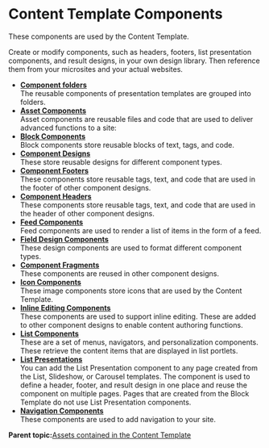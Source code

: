 # Content Template Components 

These components are used by the Content Template.

Create or modify components, such as headers, footers, list presentation components, and result designs, in your own design library. Then reference them from your microsites and your actual websites.

-   **[Component folders ](../ctc/ctc_arch_prestemp_folders.md)**  
The reusable components of presentation templates are grouped into folders.
-   **[Asset Components ](../ctc/ctc-components-assets.md)**  
Asset components are reusable files and code that are used to deliver advanced functions to a site:
-   **[Block Components ](../ctc/ctc-components-block.md)**  
Block components store reusable blocks of text, tags, and code.
-   **[Component Designs ](../ctc/ctc-components-designs.md)**  
These store reusable designs for different component types.
-   **[Component Footers ](../ctc/ctc-components-footers.md)**  
These components store reusable tags, text, and code that are used in the footer of other component designs.
-   **[Component Headers ](../ctc/ctc-components-headers.md)**  
These components store reusable tags, text, and code that are used in the header of other component designs.
-   **[Feed Components ](../ctc/ctc-components-feed.md)**  
Feed components are used to render a list of items in the form of a feed.
-   **[Field Design Components ](../ctc/ctc-components-field-designs.md)**  
These design components are used to format different component types.
-   **[Component Fragments ](../ctc/ctc-components-fragments.md)**  
These components are reused in other component designs.
-   **[Icon Components ](../ctc/ctc-components-icons.md)**  
These image components store icons that are used by the Content Template.
-   **[Inline Editing Components ](../ctc/ctc-components-inline.md)**  
These components are used to support inline editing. These are added to other component designs to enable content authoring functions.
-   **[List Components ](../ctc/ctc-components-list.md)**  
These are a set of menus, navigators, and personalization components. These retrieve the content items that are displayed in list portlets.
-   **[List Presentations ](../ctc/ctc-components-list-presentation.md)**  
You can add the List Presentation component to any page created from the List, Slideshow, or Carousel templates. The component is used to define a header, footer, and result design in one place and reuse the component on multiple pages. Pages that are created from the Block Template do not use List Presentation components.
-   **[Navigation Components ](../ctc/ctc-components-navigation.md)**  
These components are used to add navigation to your site.

**Parent topic:**[Assets contained in the Content Template ](../ctc/ctc-assets.md)

